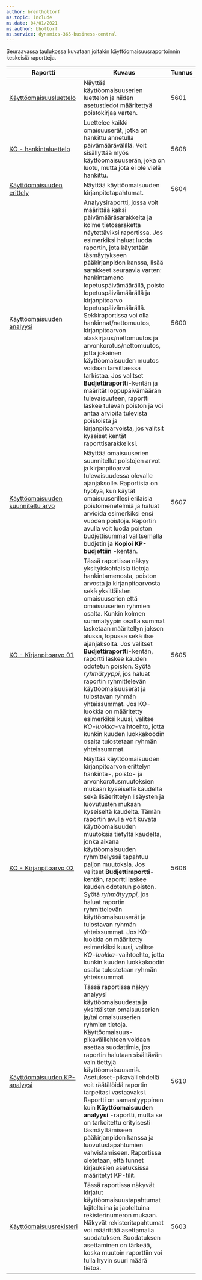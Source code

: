 ```yaml
---
author: brentholtorf
ms.topic: include
ms.date: 04/01/2021
ms.author: bholtorf
ms.service: dynamics-365-business-central
---
```


Seuraavassa taulukossa kuvataan joitakin käyttöomaisuusraportoinnin keskeisiä raportteja.

| Raportti | Kuvaus | Tunnus | 
|--|--|--|
| [Käyttöomaisuusluettelo](https://businesscentral.dynamics.com?report=5601)| Näyttää käyttöomaisuuserien luettelon ja niiden asetustiedot määritettyä poistokirjaa varten. |5601 |
| [KO - hankintaluettelo](https://businesscentral.dynamics.com?report=5608) |  Luettelee kaikki omaisuuserät, jotka on hankittu annetulla päivämäärävälillä. Voit sisällyttää myös käyttöomaisuuserän, joka on luotu, mutta jota ei ole vielä hankittu. |5608 |
| [Käyttöomaisuuden erittely](https://businesscentral.dynamics.com?report=5604)| Näyttää käyttöomaisuuden kirjanpitotapahtumat. |5604 |
| [Käyttöomaisuuden analyysi](https://businesscentral.dynamics.com?report=5600)| Analyysiraportti, jossa voit määrittää kaksi päivämääräsarakkeita ja kolme tietosaraketta näytettäviksi raportissa. Jos esimerkiksi haluat luoda raportin, jota käytetään täsmäytykseen pääkirjanpidon kanssa, lisää sarakkeet seuraavia varten: hankintameno lopetuspäivämäärällä, poisto lopetuspäivämäärällä ja kirjanpitoarvo lopetuspäivämäärällä. Sekkiraportissa voi olla hankinnat/nettomuutos, kirjanpitoarvon alaskirjaus/nettomuutos ja arvonkorotus/nettomuutos, jotta jokainen käyttöomaisuuden muutos voidaan tarvittaessa tarkistaa. Jos valitset **Budjettiraportti**-kentän ja määrität loppupäivämäärän tulevaisuuteen, raportti laskee tulevan poiston ja voi antaa arvioita tulevista poistoista ja kirjanpitoarvoista, jos valitsit kyseiset kentät raporttisarakkeiksi. |5600|
| [Käyttöomaisuuden suunniteltu arvo](https://businesscentral.dynamics.com?report=5607)| Näyttää omaisuuserien suunnitellut poistojen arvot ja kirjanpitoarvot tulevaisuudessa olevalle ajanjaksolle. Raportista on hyötyä, kun käytät omaisuuserillesi erilaisia poistomenetelmiä ja haluat arvioida esimerkiksi ensi vuoden poistoja. Raportin avulla voit luoda poiston budjettisummat valitsemalla budjetin ja **Kopioi KP-budjettiin** -kentän. |5607 |
| [KO - Kirjanpitoarvo 01](https://businesscentral.dynamics.com?report=5605)|Tässä raportissa näkyy yksityiskohtaisia tietoja hankintamenosta, poiston arvosta ja kirjanpitoarvosta sekä yksittäisten omaisuuserien että omaisuuserien ryhmien osalta. Kunkin kolmen summatyypin osalta summat lasketaan määritellyn jakson alussa, lopussa sekä itse ajanjaksolta. Jos valitset **Budjettiraportti**-kentän, raportti laskee kauden odotetun poiston. Syötä *ryhmätyyppi*, jos haluat raportin ryhmittelevän käyttöomaisuuserät ja tulostavan ryhmän yhteissummat. Jos KO-luokkia on määritetty esimerkiksi kuusi, valitse *KO-luokka*-vaihtoehto, jotta kunkin kuuden luokkakoodin osalta tulostetaan ryhmän yhteissummat.|5605|
| [KO - Kirjanpitoarvo 02](https://businesscentral.dynamics.com?report=5606)|Näyttää käyttöomaisuuden kirjanpitoarvon erittelyn hankinta-, poisto- ja arvonkorotusmuutoksien mukaan kyseiseltä kaudelta sekä lisäerittelyn lisäysten ja luovutusten mukaan kyseiseltä kaudelta. Tämän raportin avulla voit kuvata käyttöomaisuuden muutoksia tietyltä kaudelta, jonka aikana käyttöomaisuuden ryhmittelyssä tapahtuu paljon muutoksia. Jos valitset **Budjettiraportti**-kentän, raportti laskee kauden odotetun poiston. Syötä *ryhmätyyppi*, jos haluat raportin ryhmittelevän käyttöomaisuuserät ja tulostavan ryhmän yhteissummat. Jos KO-luokkia on määritetty esimerkiksi kuusi, valitse *KO-luokka*-vaihtoehto, jotta kunkin kuuden luokkakoodin osalta tulostetaan ryhmän yhteissummat. |5606|
| [Käyttöomaisuuden KP-analyysi](https://businesscentral.dynamics.com?report=5610)|Tässä raportissa näkyy analyysi käyttöomaisuudesta ja yksittäisten omaisuuserien ja/tai omaisuuserien ryhmien tietoja. Käyttöomaisuus-pikavälilehteen voidaan asettaa suodattimia, jos raportin halutaan sisältävän vain tiettyjä käyttöomaisuuseriä. Asetukset-pikavälilehdellä voit räätälöidä raportin tarpeitasi vastaavaksi. Raportti on samantyyppinen kuin **Käyttöomaisuuden analyysi** -raportti, mutta se on tarkoitettu erityisesti täsmäyttämiseen pääkirjanpidon kanssa ja luovutustapahtumien vahvistamiseen. Raportissa oletetaan, että tunnet kirjauksien asetuksissa määritetyt KP-tilit. | 5610 |
| [Käyttöomaisuusrekisteri](https://businesscentral.dynamics.com?report=5603) |Tässä raportissa näkyvät kirjatut käyttöomaisuustapahtumat lajiteltuina ja jaoteltuina rekisterinumeron mukaan. Näkyvät rekisteritapahtumat voi määrittää asettamalla suodatuksen. Suodatuksen asettaminen on tärkeää, koska muutoin raporttiin voi tulla hyvin suuri määrä tietoa. |5603  |
